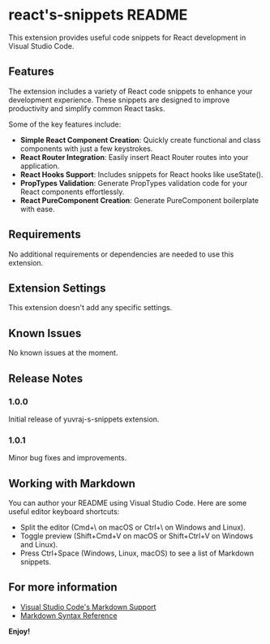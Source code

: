 # react's-snippets README

This extension provides useful code snippets for React development in Visual Studio Code.

## Features

The extension includes a variety of React code snippets to enhance your development experience. These snippets are designed to improve productivity and simplify common React tasks.

Some of the key features include:

- **Simple React Component Creation**: Quickly create functional and class components with just a few keystrokes.
- **React Router Integration**: Easily insert React Router routes into your application.
- **React Hooks Support**: Includes snippets for React hooks like useState().
- **PropTypes Validation**: Generate PropTypes validation code for your React components effortlessly.
- **React PureComponent Creation**: Generate PureComponent boilerplate with ease.

## Requirements

No additional requirements or dependencies are needed to use this extension.

## Extension Settings

This extension doesn't add any specific settings.

## Known Issues

No known issues at the moment.

## Release Notes

### 1.0.0

Initial release of yuvraj-s-snippets extension.

### 1.0.1

Minor bug fixes and improvements.

## Working with Markdown

You can author your README using Visual Studio Code. Here are some useful editor keyboard shortcuts:

- Split the editor (Cmd+\ on macOS or Ctrl+\ on Windows and Linux).
- Toggle preview (Shift+Cmd+V on macOS or Shift+Ctrl+V on Windows and Linux).
- Press Ctrl+Space (Windows, Linux, macOS) to see a list of Markdown snippets.

## For more information

- [Visual Studio Code's Markdown Support](http://code.visualstudio.com/docs/languages/markdown)
- [Markdown Syntax Reference](https://help.github.com/articles/markdown-basics/)

**Enjoy!**
